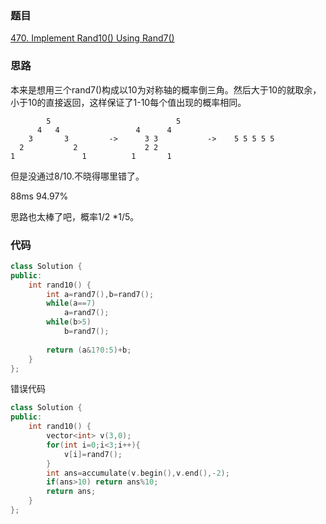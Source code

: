 ### 题目
[470. Implement Rand10() Using Rand7()](https://leetcode-cn.com/problems/implement-rand10-using-rand7/submissions/)
### 思路
本来是想用三个rand7()构成以10为对称轴的概率倒三角。然后大于10的就取余，小于10的直接返回，这样保证了1-10每个值出现的概率相同。
```
        5                            5                     
      4   4                 4      4   
    3       3         ->      3 3           ->    5 5 5 5 5
  2           2               2 2
1               1          1       1
```
但是没通过8/10.不晓得哪里错了。

88ms 94.97%

思路也太棒了吧，概率1/2 *1/5。
### 代码
```c++
class Solution {
public:
    int rand10() {
        int a=rand7(),b=rand7();
        while(a==7)
            a=rand7();
        while(b>5)
            b=rand7();
        
        return (a&1?0:5)+b;
    }
};
```
错误代码
```c++
class Solution {
public:
    int rand10() {
        vector<int> v(3,0);
        for(int i=0;i<3;i++){
            v[i]=rand7();
        }
        int ans=accumulate(v.begin(),v.end(),-2);
        if(ans>10) return ans%10;
        return ans;
    }
};
```
